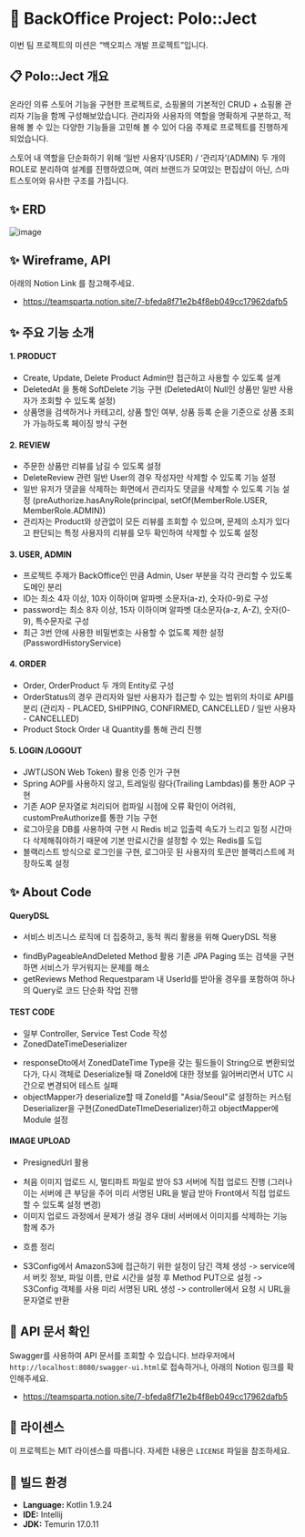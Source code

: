 # 🚀 BackOffice Project: Polo::Ject

이번 팀 프로젝트의 미션은 “백오피스 개발 프로젝트”입니다.

## 📋 Polo::Ject 개요

온라인 의류 스토어 기능을 구현한 프로젝트로, 쇼핑몰의 기본적인 CRUD + 쇼핑몰 관리자 기능을 함께 구성해보았습니다.
관리자와 사용자의 역할을 명확하게 구분하고, 적용해 볼 수 있는 다양한 기능들을 고민해 볼 수 있어 다음 주제로 프로젝트를 진행하게 되었습니다.

스토어 내 역할을 단순화하기 위해 ‘일반 사용자’(USER) / ‘관리자’(ADMIN) 두 개의 ROLE로 분리하여 설계를 진행하였으며,
여러 브랜드가 모여있는 편집샵이 아닌, 스마트스토어와 유사한 구조를 가집니다.

## ✨ ERD
![image](https://github.com/JinkownHong/newsfeed-team-project/assets/161419351/86b47397-5dbf-48a4-8c4f-9cbb692ab5f9)

## ✨ Wireframe, API
아래의 Notion Link 를 참고해주세요.
- https://teamsparta.notion.site/7-bfeda8f71e2b4f8eb049cc17962dafb5

## ✨ 주요 기능 소개

#### 1. PRODUCT
* Create, Update, Delete Product Admin만 접근하고 사용할 수 있도록 설계
* DeletedAt 을 통해 SoftDelete 기능 구현 (DeletedAt이 Null인 상품만 일반 사용자가 조회할 수 있도록 설정)
* 상품명을 검색하거나 카테고리, 상품 할인 여부, 상품 등록 순을 기준으로 상품 조회가 가능하도록 페이징 방식 구현


#### 2. REVIEW
* 주문한 상품만 리뷰를 남길 수 있도록 설정
* DeleteReview 관련 일반 User의 경우 작성자만 삭제할 수 있도록 기능 설정
* 일반 유저가 댓글을 삭제하는 화면에서 관리자도 댓글을 삭제할 수 있도록 기능 설정 (preAuthorize.hasAnyRole(principal, setOf(MemberRole.USER, MemberRole.ADMIN))
* 관리자는 Product와 상관없이 모든 리뷰를 조회할 수 있으며, 문제의 소지가 있다고 판단되는 특정 사용자의 리뷰를 모두 확인하여 삭제할 수 있도록 설정


#### 3. USER, ADMIN
* 프로젝트 주제가 BackOffice인 만큼 Admin, User 부분을 각각 관리할 수 있도록 도메인 분리
* ID는 최소 4자 이상, 10자 이하이며 알파벳 소문자(a-z), 숫자(0-9)로 구성
* password는 최소 8자 이상, 15자 이하이며 알파벳 대소문자(a-z, A-Z), 숫자(0-9), 특수문자로 구성
* 최근 3번 안에 사용한 비밀번호는 사용할 수 없도록 제한 설정 (PasswordHistoryService)


#### 4. ORDER
* Order, OrderProduct 두 개의 Entity로 구성
* OrderStatus의 경우 관리자와 일반 사용자가 접근할 수 있는 범위의 차이로 API를 분리 (관리자 - PLACED, SHIPPING, CONFIRMED, CANCELLED / 일반 사용자 - CANCELLED)
* Product Stock Order 내 Quantity를 통해 관리 진행


#### 5. LOGIN /LOGOUT
* JWT(JSON Web Token) 활용 인증 인가 구현
* Spring AOP를 사용하지 않고, 트레일링 람다(Trailing Lambdas)를 통한 AOP 구현
* 기존 AOP 문자열로 처리되어 컴파일 시점에 오류 확인이 어려워, customPreAuthorize를 통한 기능 구현
* 로그아웃을 DB를 사용하여 구현 시 Redis 비교 입출력 속도가 느리고 일정 시간마다 삭제해줘야하기 때문에 기본 만료시간을 설정할 수 있는 Redis를 도입
* 블랙리스트 방식으로 로그인을 구현, 로그아웃 된 사용자의 토큰만 블랙리스트에 저장하도록 설정


## ✨ About Code

#### QueryDSL
* 서비스 비즈니스 로직에 더 집중하고, 동적 쿼리 활용을 위해 QueryDSL 적용
- findByPageableAndDeleted Method 활용 기존 JPA Paging 또는 검색을 구현하면 서비스가 무거워지는 문제를 해소
- getReviews Method Requestparam 내 UserId를 받아올 경우를 포함하여 하나의 Query로 코드 단순화 작업 진행

#### TEST CODE
* 일부 Controller, Service Test Code 작성
* ZonedDateTimeDeserializer
- responseDto에서 ZonedDateTime Type을 갖는 필드들이 String으로 변환되었다가, 다시 객체로 Deserialize될 때 ZoneId에 대한 정보를 잃어버리면서 UTC 시간으로 변경되어 테스트 실패
- objectMapper가 deserialize할 때 ZoneId를 "Asia/Seoul"로 설정하는 커스텀 Deserializer을 구현(ZonedDateTImeDeserializer)하고 objectMapper에 Module 설정

#### IMAGE UPLOAD
* PresignedUrl 활용
- 처음 이미지 업로드 시, 멀티파트 파일로 받아 S3 서버에 직접 업로드 진행 (그러나 이는 서버에 큰 부담을 주어 미리 서명된 URL을 발급 받아 Front에서 직접 업로드 할 수 있도록 설정 변경)
- 이미지 업로드 과정에서 문제가 생길 경우 대비 서버에서 이미지를 삭제하는 기능 함께 추가

* 흐름 정리
- S3Config에서 AmazonS3에 접근하기 위한 설정이 담긴 객체 생성 -> service에서 버킷 정보, 파일 이름, 만료 시간을 설정 후 Method PUT으로 설정 -> S3Config 객체를 사용 미리 서명된 URL 생성 -> controller에서 요청 시 URL을 문자열로 반환


## 📰 API 문서 확인
Swagger를 사용하여 API 문서를 조회할 수 있습니다. 브라우저에서 `http://localhost:8080/swagger-ui.html`로 접속하거나, 아래의 Notion 링크를 확인해주세요.
- https://teamsparta.notion.site/7-bfeda8f71e2b4f8eb049cc17962dafb5

## 📜 라이센스

이 프로젝트는 MIT 라이센스를 따릅니다. 자세한 내용은 `LICENSE` 파일을 참조하세요.

## 🔨 빌드 환경

* **Language:** Kotlin 1.9.24
* **IDE:** Intellij
* **JDK:** Temurin 17.0.11
